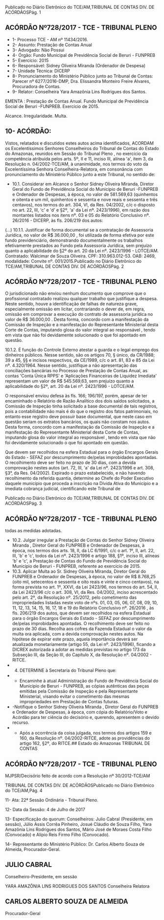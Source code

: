 Publicado  no  Diário Eletrônico do TCE/AM,TRIBUNAL DE CONTAS DIV. DE  ACÓRDÃOSPág. 1

## ACÓRDÃO Nº728/2017 - TCE - TRIBUNAL PLENO

- 1- Processo TCE - AM nº 11434/2016.
- 2- Assunto: Prestação de Contas Anual
- 3- Advogado: Não Possui
- 4- Órgão: Fundo Municipal de Previdência Social de Beruri - FUNPREB
- 5- Exercício: 2015
- 6- Responsável: Sidney Oliveira Miranda (Ordenador de Despesa)
- 7- Unidade Técnica: DICERP
- 8- Pronunciamento  do Ministério  Público  junto  ao Tribunal  de Contas: Parecer  nº 6277/2016-DMP, Dra. Elissandra Monteiro Freire Alvares, Procuradora de Contas.
- 9- Relator: Conselheira Yara Amazônia Lins Rodrigues dos Santos.

EMENTA : Prestação de Contas Anual. Fundo Municipal de Previdência Social de Beruri -FUNPREB. Exercício de 2015.

Alcance. Irregularidade. Multa.

## 10-  ACÓRDÃO:

Vistos, relatados e discutidos estes autos acima identificados, ACORDAM os Excelentíssimos Senhores Conselheiros do Tribunal de Contas do Estado do Amazonas, reunidos em Sessão do Tribunal Pleno , no exercício da competência atribuída pelos arts. 5º, II e 11, inciso III, alínea 'a', item 3, da Resolução n. 04/2002-TCE/AM, à unanimidade, nos  termos  do  voto  da  Excelentíssima  Senhora  Conselheira-Relatora,  em consonância com pronunciamento do Ministério Público junto a este Tribunal, no sentido de:

- 10.1.  Considerar  em  Alcance o  Senhor Sidney  Oliveira  Miranda, Diretor Geral do Fundo  de  Previdência  Social  do  Município de Beruri -FUNPREB e Ordenador de Despesas, à época, no valor de 581.569,63 (quinhentos  e  oitenta  e  um  mil,  quinhentos  e sessenta  e  nove  reais  e sessenta e três centavos), nos termos do art. 304, VI, da Res. 04/2002, c/c o disposto no art. 22, III, 'c' e 'd' e §2º, 'a' da Lei nº. 2423/1996),  em razão  dos  montantes  listados  nos  itens  nº. 03  e  05 do Relatório Conclusivo nº. 26/2016 - DICERP, às fls. 206/219 dos autos:

(...) 10.1.1. Justificar de forma  documental  se  a  contratação  de Assessoria Jurídica, no valor de R$ 36.000,00 ,  foi  utilizada de forma efetiva por este fundo previdenciário, demonstrando  documentalmente  os  trabalhos  efetivamente prestados ao Fundo pela Assessoria Jurídica, sem prejuízo quanto  a aplicabilidade do §2º do art. 20 da  Lei nº. 2423/1996  -  LOTCE/AM.  Contratado:  Walcimar  de  Souza Oliveira. CPF:  310.963.012-53.  OAB:  2469,  modalidade: Convite nº. 001/2015.Publicado  no  Diário Eletrônico do TCE/AM,TRIBUNAL DE CONTAS DIV. DE  ACÓRDÃOSPág. 2

## ACÓRDÃO Nº728/2017 - TCE - TRIBUNAL PLENO

O jurisdicionado não enviou nenhum documento que comprove  que  o  profissional  contratado  realizou  qualquer trabalho  que  justifique  a  despesa.  Neste  sentido,  houve  a identificação  de  falhas  de  natureza  grave,  especialmente omissão  em  licitar,  contrariando  o  dever  de,  em  regra, omissão em comprovar a execução do contrato de assessoria jurídica no valor de R$ 36.000,00 . Desta forma, concordo com a manifestação da Comissão de Inspeção e a manifestação  do  Representante  Ministerial  desta  Corte  de Contas, imputando glosa do valor integral ao responsável , tendo em vista que não foi devidamente solucionado o que foi apontado em questão.

10.1.2. É função do Controle Externo atestar a guarda e o legal emprego  dos  dinheiros  públicos.  Nesse  sentido,  são  os artigos  70,  §  único,  da  CR/1988;  39  a  45,  §§  e  incisos respectivos, da CE/1989, c/c o art. 81, 83 e 85 da Lei nº. 4.320/1964.  Nesse  sentido,  justifique  a  não  apresentação das  conciliações  bancárias  no  Processo  de  Prestação  de Contas Anual, as contas 'Conta Única RPPS' e 'Aplicações Financeiras  de  Liquidez  Imediata' representam  um  valor de R$ 545.569,63, sem prejuízo quanto a aplicabilidade do §2º, art. 20 da Lei nº. 2423/1996 - LOTCE/AM.

O  responsável  enviou  defesa  às  fls.  166;  196/197,  porém, apesar  de  ter  encaminhado  o  Relatório  de  Razão  Analítico dos  dois  saldos solicitados,  a  Comissão  de  Inspeção  tinha solicitado a base  documental  de  tais  registros, pois a contabilidade não  mais  é  do  que  o  registro dos  fatos patrimoniais,  no  entanto  esse  registro  deve  possuir  base documental, que neste caso em questão seriam os extratos bancários,  os  quais  não  constam  nos  autos.  Desta  forma, concordo com a manifestação da Comissão de Inspeção e a manifestação  do  Representante  Ministerial  desta  Corte  de Contas, imputando glosa do valor integral ao responsável , tendo em vista que não foi devidamente solucionado o que foi apontado em questão.

Que  devem  ser recolhidos  na  esfera  Estadual  para  o  órgão  Encargos Gerais do Estado - SEFAZ por descumprimento de/pelas improbidades apontadas.  O  recolhimento  deve  ser  feito  no  prazo  de  30  dias, com  a devida comprovação nestes autos (art. 72, III, 'a' da Lei nº. 2423/1996 e art.  308,  §3°,  da  Res.  04/2002).  Expirado  o  prazo  estabelecido,  e  não havendo recolhimento da referida quantia, determine ao Chefe do Poder Executivo daquele município que proceda a inscrição na Dívida Ativa do Município e a imediata cobrança judicial, cientificando este Tribunal de

Publicado  no  Diário Eletrônico do TCE/AM,TRIBUNAL DE CONTAS DIV. DE  ACÓRDÃOSPág. 3

## ACÓRDÃO Nº728/2017 - TCE - TRIBUNAL PLENO

todas as medidas adotadas.

- 10.2. Julgar  irregular a  Prestação  de  Contas  do  Senhor Sidney  Oliveira Miranda , Diretor  Geral  do  FUNPREB  e  Ordenador  de  Despesas,  à época, nos termos dos arts. 18, II, da LC 6/1991, c/c o art. 1º, II, art. 22, III,  'b'  e  'c',  todos  da  Lei  nº.  2423/1996  e  artigo  188,  §1º,  inciso  III, alíneas  'b'  e  'c',  a  Prestação  de  Contas  do  Fundo  de  Previdência Social do  Município de Beruri  - FUNPREB, referente ao exercício de 2015.
- 10.3.  Aplicar  Multa ao  Sr. Sidney  Oliveira  Miranda, Diretor  Geral  do FUNPREB e Ordenador de Despesas, à época, no valor de R$ 8.768,25 (oito mil, setecentos e sessenta e oito reais e vinte e cinco centavos), na forma prevista no art. 1º, XXVI, da Lei 2423/96, nos termos do art. 54, II, da Lei 2423/96 c/c o art. 308, VI, da Res. 04/2002, inciso acrescentado pelo art. 2º, da Resolução nº. 25/2012, pelo cometimento das impropriedades listadas neste voto de nºs. 01, 03, 05, 06, 07, 08, 09, 10, 11, 12, 13, 14, 15, 16, 17, 18 e 19 do Relatório Conclusivo nº. 26/2016 , às fls. 206/219 dos autos, que devem ser recolhidos na esfera Estadual para o órgão Encargos Gerais do Estado - SEFAZ por descumprimento de/pelas  improbidades  apontadas.  O  recolhimento  deve  ser  feito  no prazo de 30 dias. Recolha aos cofres da Fazenda Estadual o valor da multa  ora  aplicada,  com  a  devida  comprovação  nestes  autos.  Na hipótese de expirar este prazo, aquela importância deverá ser atualizada monetariamente  (artigo  55,  da  Lei  nº.  2423/1996),  ficando  a  DICREX autorizada a adotar as medidas previstas no artigo 173 da Subseção III, da Seção III, do Capítulo X, da Resolução nº. 04/2002 - RITCE.
- 4. DETERMINE à Secretaria do Tribunal Pleno que:
- -  Encaminhe à atual Administração do Fundo de Previdência Social do Município  de  Beruri  -  FUNPREB,  as  cópias  autênticas  das  peças emitidas  pela  Comissão  de  Inspeção  e  pela  Representante  Ministerial, visando evitar o cometimento das mesmas impropriedades em Prestação de Contas futuras.
- -Notifique o Senhor Sidney  Oliveira  Miranda , Diretor Geral do FUNPREB  e Ordenador de Despesas, à época, com cópia do Relatório/Voto  e  Acórdão  para  ter  ciência  do  decisório  e,  querendo, apresentem o devido recurso.
- - Após a ocorrência da coisa julgada, nos termos dos artigos 159 e 160, da Resolução nº. 04/2002-RITCE, adote as providências do artigo 162, §2º, do RITCE.## Estado do Amazonas TRIBUNAL DE CONTAS

## ACÓRDÃO Nº728/2017 - TCE - TRIBUNAL PLENO

MJPSR/Decisório feito de acordo com a Resolução nº 30/2012-TCE/AM

TRIBUNAL DE CONTAS DIV. DE  ACÓRDÃOSPublicado  no  Diário Eletrônico do TCE/AM,Pág. 4

11-  Ata: 22ª Sessão Ordinária - Tribunal Pleno.

12-  Data da Sessão: 4 de Julho de 2017

13-  Especificação do quorum: Conselheiros: Julio Cabral (Presidente, em sessão), Júlio Assis Corrêa Pinheiro, Josué Cláudio de Souza Filho, Yara Amazônia Lins Rodrigues dos Santos, Mário José de Moraes Costa Filho (Convocado) e Alípio Reis Firmo Filho (Convocado).

14-  Representante do Ministério Público: Dr. Carlos Alberto Souza de Almeida, Procurador-Geral.

## JULIO CABRAL

Conselheiro-Presidente, em sessão

YARA AMAZÔNIA LINS RODRIGUES DOS SANTOS Conselheira Relatora

## CARLOS ALBERTO SOUZA DE ALMEIDA

Procurador-Geral